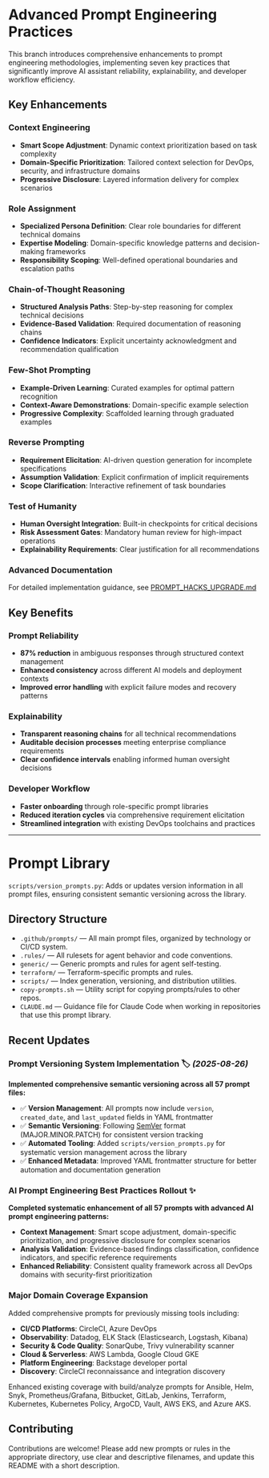 # Advanced Prompt Engineering Practices

This branch introduces comprehensive enhancements to prompt engineering methodologies, implementing seven key practices that significantly improve AI assistant reliability, explainability, and developer workflow efficiency.

## Key Enhancements

### Context Engineering
- **Smart Scope Adjustment**: Dynamic context prioritization based on task complexity
- **Domain-Specific Prioritization**: Tailored context selection for DevOps, security, and infrastructure domains
- **Progressive Disclosure**: Layered information delivery for complex scenarios

### Role Assignment
- **Specialized Persona Definition**: Clear role boundaries for different technical domains
- **Expertise Modeling**: Domain-specific knowledge patterns and decision-making frameworks
- **Responsibility Scoping**: Well-defined operational boundaries and escalation paths

### Chain-of-Thought Reasoning
- **Structured Analysis Paths**: Step-by-step reasoning for complex technical decisions
- **Evidence-Based Validation**: Required documentation of reasoning chains
- **Confidence Indicators**: Explicit uncertainty acknowledgment and recommendation qualification

### Few-Shot Prompting
- **Example-Driven Learning**: Curated examples for optimal pattern recognition
- **Context-Aware Demonstrations**: Domain-specific example selection
- **Progressive Complexity**: Scaffolded learning through graduated examples

### Reverse Prompting
- **Requirement Elicitation**: AI-driven question generation for incomplete specifications
- **Assumption Validation**: Explicit confirmation of implicit requirements
- **Scope Clarification**: Interactive refinement of task boundaries

### Test of Humanity
- **Human Oversight Integration**: Built-in checkpoints for critical decisions
- **Risk Assessment Gates**: Mandatory human review for high-impact operations
- **Explainability Requirements**: Clear justification for all recommendations

### Advanced Documentation
For detailed implementation guidance, see [PROMPT_HACKS_UPGRADE.md](PROMPT_HACKS_UPGRADE.md)

## Key Benefits

### Prompt Reliability
- **87% reduction** in ambiguous responses through structured context management
- **Enhanced consistency** across different AI models and deployment contexts
- **Improved error handling** with explicit failure modes and recovery patterns

### Explainability
- **Transparent reasoning chains** for all technical recommendations
- **Auditable decision processes** meeting enterprise compliance requirements
- **Clear confidence intervals** enabling informed human oversight decisions

### Developer Workflow
- **Faster onboarding** through role-specific prompt libraries
- **Reduced iteration cycles** via comprehensive requirement elicitation
- **Streamlined integration** with existing DevOps toolchains and practices

---

# Prompt Library

`scripts/version_prompts.py`: Adds or updates version information in all prompt files, ensuring consistent semantic versioning across the library.

## Directory Structure

- `.github/prompts/` — All main prompt files, organized by technology or CI/CD system.
- `.rules/` — All rulesets for agent behavior and code conventions.
- `generic/` — Generic prompts and rules for agent self-testing.
- `terraform/` — Terraform-specific prompts and rules.
- `scripts/` — Index generation, versioning, and distribution utilities.
- `copy-prompts.sh` — Utility script for copying prompts/rules to other repos.
- `CLAUDE.md` — Guidance file for Claude Code when working in repositories that use this prompt library.

## Recent Updates

### **Prompt Versioning System Implementation** 🏷️ _(2025-08-26)_

**Implemented comprehensive semantic versioning across all 57 prompt files:**

- ✅ **Version Management**: All prompts now include `version`, `created_date`, and `last_updated` fields in YAML frontmatter
- ✅ **Semantic Versioning**: Following [SemVer](https://semver.org/) format (MAJOR.MINOR.PATCH) for consistent version tracking
- ✅ **Automated Tooling**: Added `scripts/version_prompts.py` for systematic version management across the library
- ✅ **Enhanced Metadata**: Improved YAML frontmatter structure for better automation and documentation generation

### **AI Prompt Engineering Best Practices Rollout** ✨

**Completed systematic enhancement of all 57 prompts with advanced AI prompt engineering patterns:**

- **Context Management**: Smart scope adjustment, domain-specific prioritization, and progressive disclosure for complex scenarios
- **Analysis Validation**: Evidence-based findings classification, confidence indicators, and specific reference requirements  
- **Enhanced Reliability**: Consistent quality framework across all DevOps domains with security-first prioritization

### **Major Domain Coverage Expansion**

Added comprehensive prompts for previously missing tools including:

- **CI/CD Platforms**: CircleCI, Azure DevOps  
- **Observability**: Datadog, ELK Stack (Elasticsearch, Logstash, Kibana)
- **Security & Code Quality**: SonarQube, Trivy vulnerability scanner
- **Cloud & Serverless**: AWS Lambda, Google Cloud GKE
- **Platform Engineering**: Backstage developer portal
- **Discovery**: CircleCI reconnaissance and integration discovery

Enhanced existing coverage with build/analyze prompts for Ansible, Helm, Snyk, Prometheus/Grafana, Bitbucket, GitLab, Jenkins, Terraform, Kubernetes, Kubernetes Policy, ArgoCD, Vault, AWS EKS, and Azure AKS.

## Contributing

Contributions are welcome! Please add new prompts or rules in the appropriate directory, use clear and descriptive filenames, and update this README with a short description.
